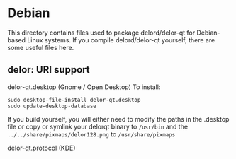 
Debian
====================
This directory contains files used to package delord/delor-qt
for Debian-based Linux systems. If you compile delord/delor-qt yourself, there are some useful files here.

## delor: URI support ##


delor-qt.desktop  (Gnome / Open Desktop)
To install:

	sudo desktop-file-install delor-qt.desktop
	sudo update-desktop-database

If you build yourself, you will either need to modify the paths in
the .desktop file or copy or symlink your delorqt binary to `/usr/bin`
and the `../../share/pixmaps/delor128.png` to `/usr/share/pixmaps`

delor-qt.protocol (KDE)

